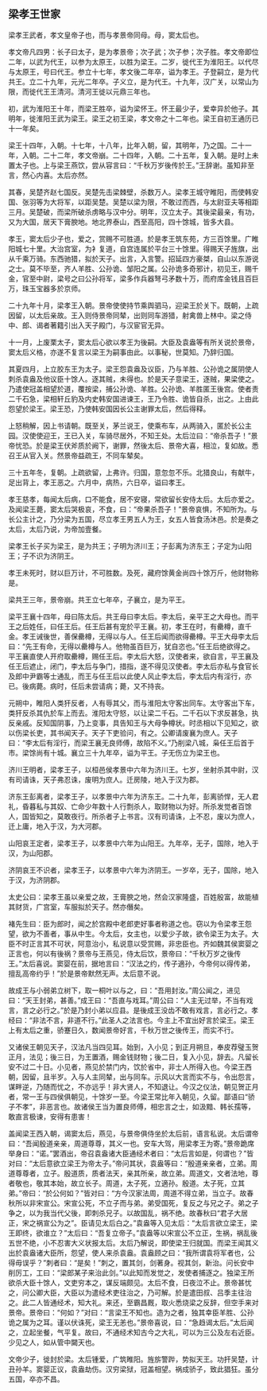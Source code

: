 ## 梁孝王世家


梁孝王武者，孝文皇帝子也，而与孝景帝同母。母，窦太后也。

孝文帝凡四男：长子曰太子，是为孝景帝；次子武；次子参；次子胜。孝文帝即位二年，以武为代王，以参为太原王，以胜为梁王。二岁，徙代王为淮阳王。以代尽与太原王，号曰代王。参立十七年，孝文後二年卒，谥为孝王。子登嗣立，是为代共王。立二十九年，元光二年卒。子义立，是为代王。十九年，汉广关，以常山为限，而徙代王王清河。清河王徙以元鼎三年也。

初，武为淮阳王十年，而梁王胜卒，谥为梁怀王。怀王最少子，爱幸异於他子。其明年，徙淮阳王武为梁王。梁王之初王梁，孝文帝之十二年也。梁王自初王通历已十一年矣。

梁王十四年，入朝。十七年，十八年，比年入朝，留，其明年，乃之国。二十一年，入朝。二十二年，孝文帝崩。二十四年，入朝。二十五年，复入朝。是时上未置太子也。上与梁王燕饮，尝从容言曰：“千秋万岁後传於王。”王辞谢。虽知非至言，然心内喜。太后亦然。

其春，吴楚齐赵七国反。吴楚先击梁棘壁，杀数万人。梁孝王城守睢阳，而使韩安国、张羽等为大将军，以距吴楚。吴楚以梁为限，不敢过而西，与太尉亚夫等相距三月。吴楚破，而梁所破杀虏略与汉中分。明年，汉立太子。其後梁最亲，有功，又为大国，居天下膏腴地。地北界泰山，西至高阳，四十馀城，皆多大县。

孝王，窦太后少子也，爱之，赏赐不可胜道。於是孝王筑东苑，方三百馀里。广睢阳城七十里。大治宫室，为衤复道，自宫连属於平台三十馀里。得赐天子旌旗，出从千乘万骑。东西驰猎，拟於天子。出言，入言警。招延四方豪桀，自山以东游说之士。莫不毕至，齐人羊胜、公孙诡、邹阳之属。公孙诡多奇邪计，初见王，赐千金，官至中尉，梁号之曰公孙将军，梁多作兵器弩弓矛数十万，而府库金钱且百巨万，珠玉宝器多於京师。

二十九年十月，梁孝王入朝。景帝使使持节乘舆驷马，迎梁王於关下。既朝，上疏因留，以太后亲故。王入则侍景帝同辇，出则同车游猎，射禽兽上林中。梁之侍中、郎、谒者著籍引出入天子殿门，与汉宦官无异。

十一月，上废栗太子，窦太后心欲以孝王为後嗣。大臣及袁盎等有所关说於景帝，窦太后义格，亦遂不复言以梁王为嗣事由此。以事秘，世莫知。乃辞归国。

其夏四月，上立胶东王为太子。梁王怨袁盎及议臣，乃与羊胜、公孙诡之属阴使人刺杀袁盎及他议臣十馀人。逐其贼，未得也。於是天子意梁王，逐贼，果梁使之。乃遣使冠盖相望於道，覆按梁，捕公孙诡、羊胜。公孙诡、羊胜匿王後宫。使者责二千石急，梁相轩丘豹及内史韩安国进谏王，王乃令胜、诡皆自杀，出之。上由此怨望於梁王。梁王恐，乃使韩安国因长公主谢罪太后，然后得释。

上怒稍解，因上书请朝。既至关，茅兰说王，使乘布车，从两骑入，匿於长公主园。汉使使迎王，王已入关，车骑尽居外，不知王处。太后泣曰：“帝杀吾子！”景帝忧恐。於是梁王伏斧质於阙下，谢罪，然後太后、景帝大喜，相泣，复如故。悉召王从官入关。然景帝益疏王，不同车辇矣。

三十五年冬，复朝。上疏欲留，上弗许。归国，意忽忽不乐。北猎良山，有献牛，足出背上，孝王恶之。六月中，病热，六日卒，谥曰孝王。

孝王慈孝，每闻太后病，口不能食，居不安寝，常欲留长安侍太后。太后亦爱之。及闻梁王薨，窦太后哭极哀，不食，曰：“帝果杀吾子！”景帝哀惧，不知所为。与长公主计之，乃分梁为五国，尽立孝王男五人为王，女五人皆食汤沐邑。於是奏之太后，太后乃说，为帝加壹餐。

梁孝王长子买为梁王，是为共王；子明为济川王；子彭离为济东王；子定为山阳王；子不识为济阴王。

孝王未死时，财以巨万计，不可胜数。及死，藏府馀黄金尚四十馀万斤，他财物称是。

梁共王三年，景帝崩。共王立七年卒，子襄立，是为平王。

梁平王襄十四年，母曰陈太后。共王母曰李太后。李太后，亲平王之大母也。而平王之后姓任，曰任王后。任王后甚有宠於平王襄。初，孝王在时，有罍樽，直千金。孝王诫後世，善保罍樽，无得以与人。任王后闻而欲得罍樽。平王大母李太后曰：“先王有命，无得以罍樽与人。他物虽百巨万，犹自恣也。”任王后绝欲得之。平王襄直使人开府取罍樽，赐任王后。李太后大怒，汉使者来，欲自言，平王襄及任王后遮止，闭门，李太后与争门，措指，遂不得见汉使者。李太后亦私与食官长及郎中尹霸等士通乱，而王与任王后以此使人风止李太后，李太后内有淫行，亦已。後病薨。病时，任后未尝请病；薨，又不持丧。

元朔中，睢阳人类犴反者，人有辱其父，而与淮阳太守客出同车。太守客出下车，类犴反杀其仇於车上而去。淮阳太守怒，以让梁二千石。二千石以下求反甚急，执反亲戚。反知国阴事，乃上变事，具告知王与大母争樽状。时丞相以下见知之，欲以伤梁长吏，其书闻天子。天子下吏验问，有之。公卿请废襄为庶人。天子曰：“李太后有淫行，而梁王襄无良师傅，故陷不义。”乃削梁八城，枭任王后首于市。梁馀尚有十城。襄立三十九年卒，谥为平王。子无伤立为梁王也。

济川王明者，梁孝王子，以桓邑侯孝景中六年为济川王。七岁，坐射杀其中尉，汉有司请诛，天子弗忍诛，废明为庶人。迁房陵，地入于汉为郡。

济东王彭离者，梁孝王子，以孝景中六年为济东王。二十九年，彭离骄悍，无人君礼，昏暮私与其奴、亡命少年数十人行剽杀人，取财物以为好。所杀发觉者百馀人，国皆知之，莫敢夜行。所杀者子上书言。汉有司请诛，上不忍，废以为庶人，迁上庸，地入于汉，为大河郡。

山阳哀王定者，梁孝王子，以孝景中六年为山阳王。九年卒，无子，国除，地入于汉，为山阳郡。

济阴哀王不识者，梁孝王子，以孝景中六年为济阴王。一岁卒，无子，国除，地入于汉，为济阴郡。

太史公曰：梁孝王虽以亲爱之故，王膏腴之地，然会汉家隆盛，百姓殷富，故能植其财货，广宫室，车服拟於天子。然亦僭矣。

褚先生曰：臣为郎时，闻之於宫殿中老郎吏好事者称道之也。窃以为令梁孝王怨望，欲为不善者，事从中生。今太后，女主也，以爱少子故，欲令梁王为太子。大臣不时正言其不可状，阿意治小，私说意以受赏赐，非忠臣也。齐如魏其侯窦婴之正言也，何以有後祸？景帝与王燕见，侍太后饮，景帝曰：“千秋万岁之後传王。”太后喜说。窦婴在前，据地言曰：“汉法之约，传子適孙，今帝何以得传弟，擅乱高帝约乎！”於是景帝默然无声。太后意不说。

故成王与小弱弟立树下，取一桐叶以与之，曰：“吾用封汝。”周公闻之，进见曰：“天王封弟，甚善。”成王曰：“吾直与戏耳。”周公曰：“人主无过举，不当有戏言，言之必行之。”於是乃封小弟以应县。是後成王没齿不敢有戏言，言必行之。孝经曰：“非法不言，非道不行。”此圣人之法言也。今主上不宜出好言於梁王。梁王上有太后之重，骄蹇日久，数闻景帝好言，千秋万世之後传王，而实不行。

又诸侯王朝见天子，汉法凡当四见耳。始到，入小见；到正月朔旦，奉皮荐璧玉贺正月，法见；後三日，为王置酒，赐金钱财物；後二日，复入小见，辞去。凡留长安不过二十日。小见者，燕见於禁门内，饮於省中，非士人所得入也。今梁王西朝，因留，且半岁。入与人主同辇，出与同车。示风以大言而实不与，令出怨言，谋畔逆，乃随而忧之，不亦远乎！非大贤人，不知退让。今汉之仪法，朝见贺正月者，常一王与四侯俱朝见，十馀岁一至。今梁王常比年入朝见，久留。鄙语曰“骄子不孝”，非恶言也。故诸侯王当为置良师傅，相忠言之士，如汲黯、韩长孺等，敢直言极谏，安得有患害！

盖闻梁王西入朝，谒窦太后，燕见，与景帝俱侍坐於太后前，语言私说。太后谓帝曰：“吾闻殷道亲亲，周道尊尊，其义一也。安车大驾，用梁孝王为寄。”景帝跪席举身曰：“诺。”罢酒出，帝召袁盎诸大臣通经术者曰：“太后言如是，何谓也？”皆对曰：“太后意欲立梁王为帝太子。”帝问其状，袁盎等曰：“殷道亲亲者，立弟。周道尊尊者，立子。殷道质，质者法天，亲其所亲，故立弟。周道文，文者法地，尊者敬也，敬其本始，故立长子。周道，太子死，立適孙。殷道。太子死，立其弟。”帝曰：“於公何如？”皆对曰：“方今汉家法周，周道不得立弟，当立子。故春秋所以非宋宣公。宋宣公死，不立子而与弟。弟受国死，复反之与兄之子。弟之子争之，以为我当代父後，即刺杀兄子。以故国乱，祸不绝。故春秋曰“君子大居正，宋之祸宣公为之”。臣请见太后白之。”袁盎等入见太后：“太后言欲立梁王，梁王即终，欲谁立？”太后曰：“吾复立帝子。”袁盎等以宋宣公不立正，生祸，祸乱後五世不绝，小不忍害大义状报太后。太后乃解说，即使梁王归就国。而梁王闻其义出於袁盎诸大臣所，怨望，使人来杀袁盎。袁盎顾之曰：“我所谓袁将军者也，公得毋误乎？”刺者曰：“是矣！”刺之，置其剑，剑著身。视其剑，新治。问长安中削厉工，工曰：“梁郎某子来治此剑。”以此知而发觉之，发使者捕逐之。独梁王所欲杀大臣十馀人，文吏穷本之，谋反端颇见。太后不食，日夜泣不止。景帝甚忧之，问公卿大臣，大臣以为遣经术吏往治之，乃可解。於是遣田叔、吕季主往治之。此二人皆通经术，知大礼。来还，至霸昌厩，取火悉烧梁之反辞，但空手来对景帝。景帝曰：“何如？”对曰：“言梁王不知也。造为之者，独其幸臣羊胜、公孙诡之属为之耳。谨以伏诛死，梁王无恙也。”景帝喜说，曰：“急趋谒太后。”太后闻之，立起坐餐，气平复。故曰，不通经术知古今之大礼，可以为三公及左右近臣。少见之人，如从管中闚天也。

文帝少子，徙封於梁。太后锺爱，广筑睢阳。旌旂警跸，势拟天王。功扞吴楚，计丑孙羊。窦婴正议，袁盎劫伤。汉穷梁狱，冠盖相望。祸成骄子，致此猖狂。虽分五国，卒亦不昌。

